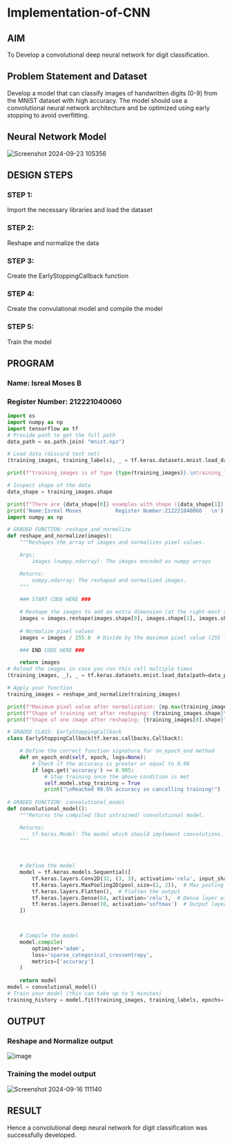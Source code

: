 # Implementation-of-CNN

## AIM

To Develop a convolutional deep neural network for digit classification.

## Problem Statement and Dataset
Develop a model that can classify images of handwritten digits (0-9) from the MNIST dataset with high accuracy. The model should use a convolutional 
neural network architecture and be optimized using early stopping to avoid overfitting.

## Neural Network Model

![Screenshot 2024-09-23 105356](https://github.com/user-attachments/assets/eaf9841d-2555-428e-a642-58b245b237c8)


## DESIGN STEPS

### STEP 1:
Import the necessary libraries and  load the dataset

### STEP 2:
Reshape and normalize the data 

### STEP 3:
Create the EarlyStoppingCallback function 

### STEP 4:
Create the convulational model and compile the model

### STEP 5:
Train the model

## PROGRAM

### Name: Isreal Moses B
### Register Number: 212221040060


```python
import os
import numpy as np
import tensorflow as tf
# Provide path to get the full path
data_path = os.path.join( "mnist.npz")

# Load data (discard test set)
(training_images, training_labels), _ = tf.keras.datasets.mnist.load_data(path=data_path)

print(f"training_images is of type {type(training_images)}.\ntraining_labels is of type {type(training_labels)}\n")

# Inspect shape of the data
data_shape = training_images.shape

print(f"There are {data_shape[0]} examples with shape ({data_shape[1]}, {data_shape[2]})")
print('Name:Isreal Moses           Register Number:212221040060   \n')
import numpy as np

# GRADED FUNCTION: reshape_and_normalize
def reshape_and_normalize(images):
    """Reshapes the array of images and normalizes pixel values.

    Args:
        images (numpy.ndarray): The images encoded as numpy arrays

    Returns:
        numpy.ndarray: The reshaped and normalized images.
    """
    
    ### START CODE HERE ###

    # Reshape the images to add an extra dimension (at the right-most side of the array)
    images = images.reshape(images.shape[0], images.shape[1], images.shape[2], 1)  # Add the channel dimension
    
    # Normalize pixel values
    images = images / 255.0  # Divide by the maximum pixel value (255 for images)

    ### END CODE HERE ###

    return images
# Reload the images in case you run this cell multiple times
(training_images, _), _ = tf.keras.datasets.mnist.load_data(path=data_path)

# Apply your function
training_images = reshape_and_normalize(training_images)

print(f"Maximum pixel value after normalization: {np.max(training_images)}\n")
print(f"Shape of training set after reshaping: {training_images.shape}\n")
print(f"Shape of one image after reshaping: {training_images[0].shape}")

# GRADED CLASS: EarlyStoppingCallback
class EarlyStoppingCallback(tf.keras.callbacks.Callback):

    # Define the correct function signature for on_epoch_end method
    def on_epoch_end(self, epoch, logs=None):
        # Check if the accuracy is greater or equal to 0.98
        if logs.get('accuracy') >= 0.995:
            # Stop training once the above condition is met
            self.model.stop_training = True
            print("\nReached 99.5% accuracy so cancelling training!") 
            
# GRADED FUNCTION: convolutional_model
def convolutional_model():
    """Returns the compiled (but untrained) convolutional model.

    Returns:
        tf.keras.Model: The model which should implement convolutions.
    """

    
    
    # Define the model
    model = tf.keras.models.Sequential([
        tf.keras.layers.Conv2D(32, (3, 3), activation='relu', input_shape=(28, 28, 1)),  # Convolutional layer
        tf.keras.layers.MaxPooling2D(pool_size=(2, 2)),  # Max pooling layer
        tf.keras.layers.Flatten(),  # Flatten the output
        tf.keras.layers.Dense(64, activation='relu'),  # Dense layer with 64 neurons
        tf.keras.layers.Dense(10, activation='softmax')  # Output layer for 10 classes
    ]) 

   

    # Compile the model
    model.compile(
        optimizer='adam',
        loss='sparse_categorical_crossentropy',
        metrics=['accuracy']
    )
          
    return model
model = convolutional_model()
# Train your model (this can take up to 5 minutes)
training_history = model.fit(training_images, training_labels, epochs=10, callbacks=[EarlyStoppingCallback()])
```

## OUTPUT

### Reshape and Normalize output
![image](https://github.com/user-attachments/assets/c67576df-39f9-44bd-9a53-0ea90c07522a)



### Training the model output
![Screenshot 2024-09-16 111140](https://github.com/user-attachments/assets/9f71ea39-5ff0-4844-a330-cb25141deb55)




## RESULT
Hence a convolutional deep neural network for digit classification was successfully developed.
